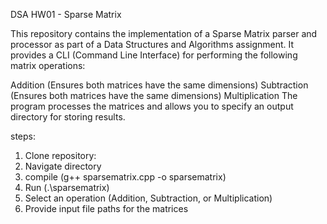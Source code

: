 DSA HW01 - Sparse Matrix

This repository contains the implementation of a Sparse Matrix parser and processor as part of a Data Structures and Algorithms assignment.
It provides a CLI (Command Line Interface) for performing the following matrix operations:

Addition (Ensures both matrices have the same dimensions)
Subtraction (Ensures both matrices have the same dimensions)
Multiplication
The program processes the matrices and allows you to specify an output directory for storing results.

steps:
1. Clone repository: 
2. Navigate directory
3. compile (g++ sparsematrix.cpp -o sparsematrix)
4. Run (.\sparsematrix)
5. Select an operation (Addition, Subtraction, or Multiplication)
6. Provide input file paths for the matrices
